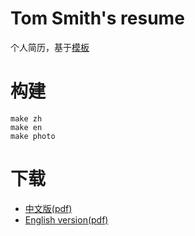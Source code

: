 # Tom Smith's resume

个人简历，基于[模板](https://github.com/billryan/resume)

# 构建

```shell
make zh
make en
make photo
```

# 下载

* [中文版(pdf)](https://github.com/shuaitq/resume/blob/master/resume-zh.pdf)
* [English version(pdf)](https://github.com/shuaitq/resume/blob/master/resume.pdf)